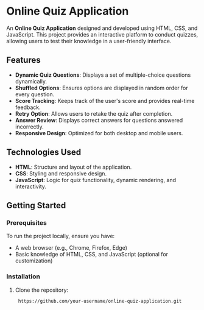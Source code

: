 # Online Quiz Application

An **Online Quiz Application** designed and developed using HTML, CSS, and JavaScript. This project provides an interactive platform to conduct quizzes, allowing users to test their knowledge in a user-friendly interface.

## Features

- **Dynamic Quiz Questions**: Displays a set of multiple-choice questions dynamically.
- **Shuffled Options**: Ensures options are displayed in random order for every question.
- **Score Tracking**: Keeps track of the user's score and provides real-time feedback.
- **Retry Option**: Allows users to retake the quiz after completion.
- **Answer Review**: Displays correct answers for questions answered incorrectly.
- **Responsive Design**: Optimized for both desktop and mobile users.

## Technologies Used

- **HTML**: Structure and layout of the application.
- **CSS**: Styling and responsive design.
- **JavaScript**: Logic for quiz functionality, dynamic rendering, and interactivity.

## Getting Started

### Prerequisites
To run the project locally, ensure you have:
- A web browser (e.g., Chrome, Firefox, Edge)
- Basic knowledge of HTML, CSS, and JavaScript (optional for customization)

### Installation
1. Clone the repository:
   ```bash
    https://github.com/your-username/online-quiz-application.git
